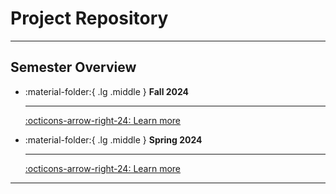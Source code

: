 # Project Repository

---

## Semester Overview

<div class="grid cards" markdown>


-   :material-folder:{ .lg .middle } __Fall 2024__
  
    ---

    [:octicons-arrow-right-24: Learn more](24fa/README.md)





-   :material-folder:{ .lg .middle } __Spring 2024__

    ---

    [:octicons-arrow-right-24: Learn more](24sp/README.md)



</div>

---

<!-- {!projects/24fa/README.md!} -->
<!-- {!projects/24sp/README.md!} -->